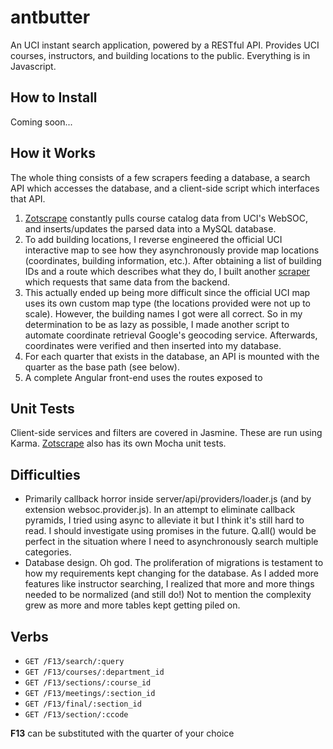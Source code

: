 antbutter
=========

An UCI instant search application, powered by a RESTful API. 
Provides UCI courses, instructors, and building locations to the public. Everything is in Javascript.

How to Install
--------------
Coming soon...

How it Works
------------
The whole thing consists of a few scrapers feeding a database, a search API which accesses the database, and a client-side
script which interfaces that API.

1. [Zotscrape](https://github.com/blaisebaileyfinnegan/zotscrape) constantly pulls course catalog data from UCI's WebSOC, 
and inserts/updates the parsed data into a MySQL database.
2. To add building locations, I reverse engineered the official UCI interactive map to see how they asynchronously provide
map locations (coordinates, building information, etc.). 
After obtaining a list of building IDs and a route which describes what they do, I built another 
[scraper](https://github.com/blaisebaileyfinnegan/ucimapscraper) which requests that same data from the backend.
3. This actually ended up being more difficult since the official UCI map uses its own custom map type (the locations provided
were not up to scale). However, the building names I got were all correct.
So in my determination to be as lazy as possible, I made another script to automate coordinate 
retrieval Google's geocoding service. Afterwards, coordinates were verified and then inserted into my database.
4. For each quarter that exists in the database, an API is mounted with the quarter as the base path (see below).
5. A complete Angular front-end uses the routes exposed to 

Unit Tests
----------
Client-side services and filters are covered in Jasmine. These are run using Karma.
[Zotscrape](https://github.com/blaisebaileyfinnegan/zotscrape) also has its own Mocha unit tests.

Difficulties
------------
- Primarily callback horror inside server/api/providers/loader.js (and by extension websoc.provider.js).
In an attempt to eliminate callback pyramids, I tried using async to alleviate it but I think it's still hard to read.
I should investigate using promises in the future. Q.all() would be perfect in the situation where I need to asynchronously 
search multiple categories.
- Database design. Oh god. The proliferation of migrations is testament to how my requirements kept changing for the database.
As I added more features like instructor searching, I realized that more and more things needed to be normalized
(and still do!) Not to mention the complexity grew as more and more tables kept getting piled on.

Verbs
-----
- `GET /F13/search/:query`
- `GET /F13/courses/:department_id`
- `GET /F13/sections/:course_id`
- `GET /F13/meetings/:section_id`
- `GET /F13/final/:section_id`
- `GET /F13/section/:ccode`

**F13** can be substituted with the quarter of your choice
